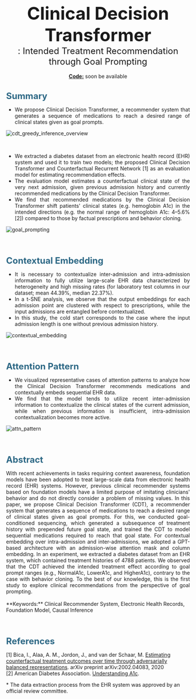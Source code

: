 <center><font size="10"><b>Clinical Decision Transformer</b> </font></center>
<center><font size="5">: Intended Treatment Recommendation through Goal Prompting</font></center>
<br>
<center> <u><b>Code:</b></u> soon be available </center>

<br>

<span style="color: #2d6885"><font size="5"><b>Summary</b></font></span>
- <div style="text-align: justify">We propose Clinical Decision Transformer, a recommender system that generates a sequence of medications to reach a desired range of clinical states given as goal prompts.</div>

![cdt_greedy_inference_overview](https://user-images.githubusercontent.com/119850923/215732828-d03b841f-209c-4e8f-8725-f9303b108f65.gif)

<br>

- <div style="text-align: justify">We extracted a diabetes dataset from an electronic health record (EHR) system and used it to train two models; the proposed Clinical Decision Transformer and Counterfactual Recurrent Network [1] as an evaluation model for estimating recommendation effects.</div>
- <div style="text-align: justify">The evaluation model estimates a counterfactual clinical state of the very next admission, given previous admission history and currently recommended medications by the Clinical Decision Transformer.</div>
- <div style="text-align: justify">We find that recommended medications by the Clinical Decision Transformer shift patients' clinical states (e.g. hemoglobin A1c) in the intended directions (e.g. the normal range of hemoglobin A1c: 4&ndash;5.6% [2]) compared to those by factual prescriptions and behavior cloning.</div>

![goal_prompting](https://user-images.githubusercontent.com/119850923/215706750-0ebdd228-bd20-4af6-ae9e-f67625780f96.png)

<br><br>

<span style="color: #2d6885"><font size="5"><b>Contextual Embedding</b></font></span>
- <div style="text-align: justify">It is necessary to contextualize inter-admission and intra-admission information to fully utilize large-scale EHR data characterized by heterogeneity and high missing rates (for laboratory test columns in our dataset; mean 44.39%, median 22.37%).</div>
- <div style="text-align: justify">In a t-SNE analysis, we observe that the output embeddings for each admission point are clustered with respect to prescriptions, while the input admissions are entangled before contextualized.</div>
- <div style="text-align: justify">In this study, the cold start corresponds to the case where the input admission length is one without previous admission history.</div>

![contextual_embedding](https://user-images.githubusercontent.com/119850923/215558959-79e21b1b-89f3-4792-b4c9-f43ad2ac4884.png)

<br><br>

<span style="color: #2d6885"><font size="5"><b>Attention Pattern</b></font></span>
- <div style="text-align: justify">We visualized representative cases of attention patterns to analyze how the Clinical Decision Transformer recommends medications and contextually embeds sequential EHR data.</div>
- <div style="text-align: justify">We find that the model tends to utilize recent inter-admission information to contextualize the clinical states of the current admission, while when previous information is insufficient, intra-admission contextualization becomes more active.</div>

![attn_pattern](https://user-images.githubusercontent.com/119850923/215719774-4029ec45-4228-49f5-b30c-ccafc76ef215.png)

<br><br>

<span style="color: #2d6885"><font size="5"><b>Abstract</b></font></span>

<div style="text-align: justify"> With recent achievements in tasks requiring context awareness, foundation models have been adopted to treat large-scale data from electronic health record (EHR) systems. However, previous clinical recommender systems based on foundation models have a limited purpose of imitating clinicians' behavior and do not directly consider a problem of missing values. In this paper, we propose Clinical Decision Transformer (CDT), a recommender system that generates a sequence of medications to reach a desired range of clinical states given as goal prompts. For this, we conducted goal-conditioned sequencing, which generated a subsequence of treatment history with prepended future goal state, and trained the CDT to model sequential medications required to reach that goal state. For contextual embedding over intra-admission and inter-admissions, we adopted a GPT-based architecture with an admission-wise attention mask and column embedding. In an experiment, we extracted a diabetes dataset from an EHR system, which contained treatment histories of 4788 patients. We observed that the CDT achieved the intended treatment effect according to goal prompt ranges (e.g., NormalA1c, LowerA1c, and HigherA1c), contrary to the case with behavior cloning. To the best of our knowledge, this is the first study to explore clinical recommendations from the perspective of goal prompting.</div>
<br>
**Keywords:** Clinical Recommender System, Electronic Health Records, Foundation Model, Causal Inference

<br><br>

<span style="color: #2d6885"><font size="5"><b>References</b></font></span>

[1] Bica, I., Alaa, A. M., Jordon, J., and van der Schaar, M.
[Estimating counterfactual treatment outcomes over time
through adversarially balanced representations](https://arxiv.org/abs/2002.04083). arXiv
preprint arXiv:2002.04083, 2020  
[2] American Diabetes Association. [Understanding A1c](https://diabetes.org/diabetes/a1c).  

\* The data extraction process from the EHR system was approved by an official review committee.


